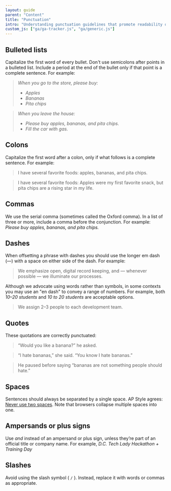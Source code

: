```yaml
---
layout: guide
parent: "Content"
title: "Punctuation"
intro: "Understanding punctuation guidelines that promote readability online."
custom_js: ["ga/ga-tracker.js", "ga/generic.js"]
---
```


## Bulleted lists

Capitalize the first word of every bullet. Don't use semicolons after points in a bulleted list. Include a period at the end of the bullet only if that point is a complete sentence. For example:

> *When you go to the store, please buy:*
>
> -   *Apples*
> -   *Bananas*
> -   *Pita chips*


>  *When you leave the house:*
>
>  -   *Please buy apples, bananas, and pita chips.*
>  -   *Fill the car with gas.*

## Colons

Capitalize the first word after a colon, only if what follows is a complete sentence. For example:

> I have several favorite foods: apples, bananas, and pita chips.  

> I have several favorite foods: Apples were my first favorite snack, but pita chips
are a rising star in my life.

## Commas

We use the serial comma (sometimes called the Oxford comma). In a list of three or more, include a comma before the conjunction. For example: *Please buy apples, bananas, and pita chips.*

## Dashes

When offsetting a phrase with dashes you should use the longer em dash (—) with a space on either side of the dash. For example:

> We emphasize open, digital record keeping, and — whenever possible — we illuminate our processes.

Although we advocate using words rather than symbols, in some contexts you may use an "en dash" to convey a range of numbers. For example,  both *10–20 students* and *10 to 20 students* are acceptable options.

> We assign 2–3 people to each development team.

## Quotes

These quotations are correctly punctuated:

> “Would you like a banana?” he asked.  

> “I hate bananas,” she said. “You know I hate bananas.”  

> He paused before saying “bananas are not something people should hate.”

## Spaces

Sentences should always be separated by a single space. AP Style agrees: [Never use two spaces](https://owl.english.purdue.edu/owl/resource/735/02/). Note that browsers collapse multiple spaces into one.

## Ampersands or plus signs

Use _and_ instead of an ampersand or plus sign, unless they’re part of an official title or company name. For example, *D.C. Tech Lady Hackathon + Training Day*

## Slashes

Avoid using the slash symbol ( `/` ). Instead, replace it with words or commas as appropriate.
